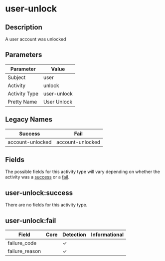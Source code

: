 user-unlock
===========

Description
-----------
A user account was unlocked

Parameters
----------
| Parameter     | Value       |
| ------------- | ----------- |
| Subject       | user        |
| Activity      | unlock      |
| Activity Type | user-unlock |
| Pretty Name   | User Unlock |

Legacy Names
------------
| Success              | Fail                 |
| -------------------- | -------------------- |
| account-unlocked<br> | account-unlocked<br> |

Fields
------

The possible fields for this activity type will vary depending on whether the activity was a [success](#user-unlocksuccess) or a [fail](#user-unlockfail).


user-unlock:success
-------------------

There are no fields for this activity type.


user-unlock:fail
----------------

| Field          | Core | Detection | Informational |
| -------------- | ---- | --------- | ------------- |
| failure_code   |      | &#10003;  |               |
| failure_reason |      | &#10003;  |               |